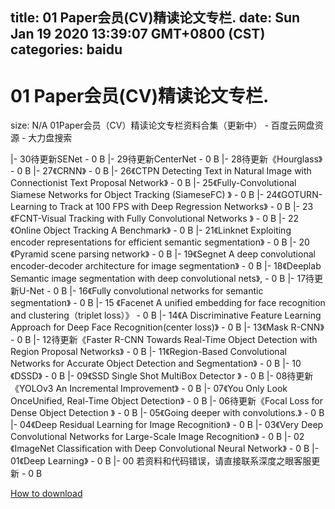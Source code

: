 
title: 01 Paper会员(CV)精读论文专栏.
date: Sun Jan 19 2020 13:39:07 GMT+0800 (CST)    
categories: baidu
---

# 01 Paper会员(CV)精读论文专栏.
size: N/A
 01Paper会员（CV）精读论文专栏资料合集（更新中） - 百度云网盘资源 - 大力盘搜索
 
|- 30待更新SENet - 0 B
|- 29待更新CenterNet - 0 B
|- 28待更新《Hourglass》 - 0 B
|- 27《CRNN》 - 0 B
|- 26《CTPN Detecting Text in Natural Image with Connectionist Text Proposal Network》 - 0 B
|- 25《Fully-Convolutional Siamese Networks for Object Tracking (SiameseFC) 》 - 0 B
|- 24《GOTURN-Learning to Track at 100 FPS with Deep Regression Networks》 - 0 B
|- 23《FCNT-Visual Tracking with Fully Convolutional Networks 》 - 0 B
|- 22《Online Object Tracking A Benchmark》 - 0 B
|- 21《Linknet Exploiting encoder representations for efficient semantic segmentation》 - 0 B
|- 20《Pyramid scene parsing network》 - 0 B
|- 19《Segnet A deep convolutional encoder-decoder architecture for image segmentation》 - 0 B
|- 18《Deeplab Semantic image segmentation with deep convolutional nets》, - 0 B
|- 17待更新U-Net - 0 B
|- 16《Fully convolutional networks for semantic segmentation》 - 0 B
|- 15 《Facenet A unified embedding for face recognition and clustering（triplet loss）》 - 0 B
|- 14《A Discriminative Feature Learning Approach for Deep Face Recognition(center loss)》 - 0 B
|- 13《Mask R-CNN》 - 0 B
|- 12待更新《Faster R-CNN Towards Real-Time Object Detection with Region Proposal Networks》 - 0 B
|- 11《Region-Based Convolutional Networks for Accurate Object Detection and Segmentation》 - 0 B
|- 10《DSSD》 - 0 B
|- 09《SSD Single Shot MultiBox Detector 》 - 0 B
|- 08待更新《YOLOv3 An Incremental Improvement》 - 0 B
|- 07《You Only Look OnceUnified, Real-Time Object Detection》 - 0 B
|- 06待更新《Focal Loss for Dense Object Detection 》 - 0 B
|- 05《Going deeper with convolutions.》 - 0 B
|- 04《Deep Residual Learning for Image Recognition》 - 0 B
|- 03《Very Deep Convolutional Networks for Large-Scale Image Recognition》 - 0 B
|- 02《ImageNet Classification with Deep Convolutional Neural Network》 - 0 B
|- 01《Deep Learning》 - 0 B
|- 00 若资料和代码错误，请直接联系深度之眼客服更新 - 0 B

[How to download](https://bpcam.bemobtrk.com/go/2ceec3aa-1ca2-46d6-b9ff-aaa5c184517c?jno=1149)
